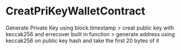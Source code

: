 # CreatPriKeyWalletContract
Generate Private Key using block.timestamp > creat public key with keccak256 and errecover built in function > generate address using keccak256 on public key hash and take the first 20 bytes of it
